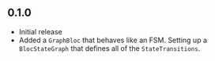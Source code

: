 ## 0.1.0

* Initial release
* Added a `GraphBloc` that behaves like an FSM. Setting up a `BlocStateGraph` that defines all of the `StateTransitions`.
